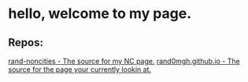 # hello, welcome to my page.
## Repos:
[rand-noncities - The source for my NC page.](https://github.com/rand0mgh/rand-noncities)
[rand0mgh.github.io - The source for the page your currently lookin at.](https://github.com/rand0mgh/rand0m.github.io)